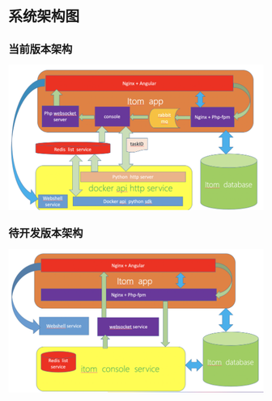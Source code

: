 # 系统架构图

## 当前版本架构

<p align="center">
    <img src="itom-systeminfo.png" width="800" hegiht="600" align=center>
</p>

## 待开发版本架构

<p align="center">
    <img src="itom-system-info-new.png" width="800" hegiht="600" align=center>
</p>

